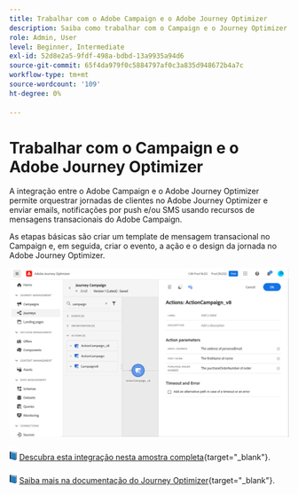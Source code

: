 ```yaml
---
title: Trabalhar com o Adobe Campaign e o Adobe Journey Optimizer
description: Saiba como trabalhar com o Campaign e o Journey Optimizer
role: Admin, User
level: Beginner, Intermediate
exl-id: 52d8e2a5-9fdf-498a-bdbd-13a9935a94d6
source-git-commit: 65f4da979f0c5884797af0c3a835d948672b4a7c
workflow-type: tm+mt
source-wordcount: '109'
ht-degree: 0%

---
```


# Trabalhar com o Campaign e o Adobe Journey Optimizer

A integração entre o Adobe Campaign e o Adobe Journey Optimizer permite orquestrar jornadas de clientes no Adobe Journey Optimizer e enviar emails, notificações por push e/ou SMS usando recursos de mensagens transacionais do Adobe Campaign.

As etapas básicas são criar um template de mensagem transacional no Campaign e, em seguida, criar o evento, a ação e o design da jornada no Adobe Journey Optimizer.


![](assets/ajo-integration.png)


![](../assets/do-not-localize/book.png) [Descubra esta integração nesta amostra completa](https://experienceleague.adobe.com/docs/journey-optimizer/using/orchestrate-journeys/about-journey-building/using-adobe-campaign-classic.html){target="_blank"}.


![](../assets/do-not-localize/book.png) [Saiba mais na documentação do Journey Optimizer](https://experienceleague.adobe.com/docs/journey-optimizer/using/orchestrate-journeys/about-journey-building/using-adobe-campaign-classic.html){target="_blank"}.
